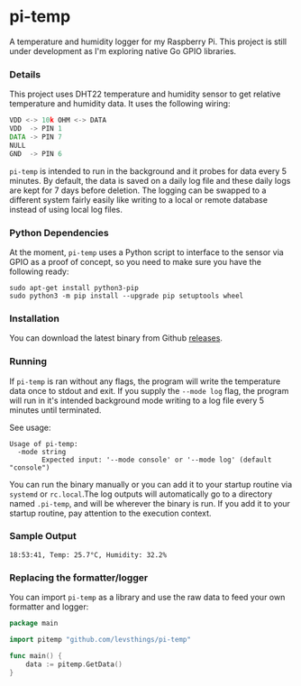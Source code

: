 # pi-temp


A temperature and humidity logger for my Raspberry Pi. This project is still under development as I'm exploring native Go GPIO libraries.

### Details


This project uses DHT22 temperature and humidity sensor to get relative temperature and humidity data. It uses the following wiring:

```asm
VDD <-> 10k OHM <-> DATA
VDD  -> PIN 1
DATA -> PIN 7
NULL
GND  -> PIN 6
```

`pi-temp` is intended to run in the background and it probes for data every 5 minutes. By default, the data is saved on a daily log file and these daily logs are kept for 7 days 
before deletion. The logging can be swapped to a different system fairly easily like writing to a local or remote database instead of using local log files.

### Python Dependencies


At the moment, `pi-temp` uses a Python script to interface to the sensor via GPIO as a proof of concept, so you need to make sure you have the following ready:

```terminal
sudo apt-get install python3-pip
sudo python3 -m pip install --upgrade pip setuptools wheel
```

### Installation


You can download the latest binary from Github [releases](https://github.com/levsthings/pi-temp/releases). 

### Running


If `pi-temp` is ran without any flags, the program will write the temperature data once to stdout and exit. If you supply the `--mode log` flag, the program will run
in it's intended background mode writing to a log file every 5 minutes until terminated.

See usage:

```terminal
Usage of pi-temp:
  -mode string
    	Expected input: '--mode console' or '--mode log' (default "console")
```

You can run the binary manually or you can add it to your startup routine via `systemd` or `rc.local`.The log outputs will automatically go to a directory named 
`.pi-temp`, and will be wherever the binary is run. If you add it to your startup routine, pay attention to the execution context.

### Sample Output


```terminal
18:53:41, Temp: 25.7°C, Humidity: 32.2%
```


### Replacing the formatter/logger


You can import `pi-temp` as a library and use the raw data to feed your own formatter and logger:

```go
package main

import pitemp "github.com/levsthings/pi-temp"

func main() {
    data := pitemp.GetData()
}
```